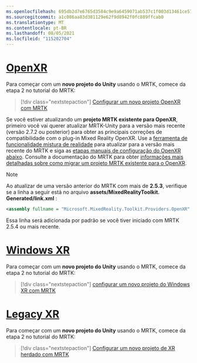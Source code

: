 ```yaml
---
ms.openlocfilehash: 695db2d7e6765d3584c9e9a6459071ab537c1f003d13461ce5736481b98b7495
ms.sourcegitcommit: a1c086aa83d381129e62f9d8942f0fc889ffcab0
ms.translationtype: MT
ms.contentlocale: pt-BR
ms.lasthandoff: 08/05/2021
ms.locfileid: "115202704"
---
```

# <a name="openxr"></a>[OpenXR](#tab/openxr)

Para começar com um **novo projeto do Unity** usando o MRTK, comece da etapa 2 no tutorial do MRTK:

> [!div class="nextstepaction"]
> [Configurar um novo projeto OpenXR com MRTK](../../tutorials/mr-learning-base-02.md?tabs=openxr)

Se você estiver atualizando um **projeto MRTK existente para OpenXR**, primeiro você vai querer atualizar MRTK-Unity para a versão mais recente (versão 2.7.2 ou posterior) para obter as principais correções de compatibilidade com o plug-in Mixed Reality OpenXR.  Use a [ferramenta de funcionalidade mistura de realidade](../../welcome-to-mr-feature-tool.md) para atualizar para a versão mais recente do MRTK e siga as [etapas manuais de configuração do OpenXR abaixo](#manual-setup-without-mrtk). Consulte a documentação do MRTK para obter [informações mais detalhadas sobre como migrar um projeto MRTK existente para o OpenXR](/windows/mixed-reality/mrtk-unity/configuration/getting-started-with-mrtk-and-xrsdk#configuring-mrtk-for-the-xr-sdk-pipeline).

> [!NOTE]
> Ao atualizar de uma versão anterior do MRTK com mais de **2.5.3**, verifique se a linha a seguir está no arquivo **assets/MixedRealityToolkit. Generated/link.xml** :
>
> ```xml
> <assembly fullname = "Microsoft.MixedReality.Toolkit.Providers.OpenXR" preserve="all"/>
> ```
>
> Essa linha será adicionada por padrão se você tiver iniciado com MRTK 2.5.4 ou mais recente.

# <a name="windows-xr"></a>[Windows XR](#tab/windowsxr)

Para começar com um **novo projeto do Unity** usando o MRTK, comece da etapa 2 no tutorial do MRTK:

> [!div class="nextstepaction"]
> [configurar um novo projeto do Windows XR com MRTK](../../tutorials/mr-learning-base-02.md?tabs=winxr)

# <a name="legacy-xr"></a>[Legacy XR](#tab/legacy)

Para começar com um **novo projeto do Unity** usando o MRTK, comece da etapa 2 no tutorial do MRTK:

> [!div class="nextstepaction"]
> [Configurar um novo projeto de XR herdado com MRTK](../../tutorials/mr-learning-base-02.md?tabs=wsa)